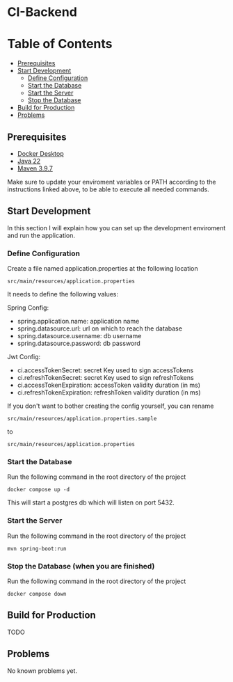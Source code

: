 # CI-Backend

# Table of Contents

* [Prerequisites](#prerequisites)
* [Start Development](#start-development)
    * [Define Configuration](#define-configuration)
    * [Start the Database](#start-the-database)
    * [Start the Server](#start-the-server)
    * [Stop the Database](#stop-the-database-when-you-are-finished)
* [Build for Production](#build-for-production)
* [Problems](#problems)

## Prerequisites

[docker_desktop]: https://www.docker.com/products/docker-desktop/

[java_download]: https://www.oracle.com/java/technologies/downloads/

[maven_download]: https://maven.apache.org/download.cgi

* [Docker Desktop][docker_desktop]
* [Java 22][java_download]
* [Maven 3.9.7][maven_download]

Make sure to update your enviroment variables or PATH according to the instructions linked above,
to be able to execute all needed commands.

## Start Development

In this section I will explain how you can set up the development enviroment and run the application.

### Define Configuration

Create a file named application.properties at the following location

```
src/main/resources/application.properties
```

It needs to define the following values:

Spring Config:

* spring.application.name: application name
* spring.datasource.url: url on which to reach the database
* spring.datasource.username: db username
* spring.datasource.password: db password

Jwt Config:

* ci.accessTokenSecret: secret Key used to sign accessTokens
* ci.refreshTokenSecret: secret Key used to sign refreshTokens
* ci.accessTokenExpiration: accessToken validity duration (in ms)
* ci.refreshTokenExpiration: refreshToken validity duration (in ms)

If you don't want to bother creating the config yourself, you can rename

```
src/main/resources/application.properties.sample
```

to

```
src/main/resources/application.properties
```

### Start the Database

Run the following command in the root directory of the project

```
docker compose up -d
```

This will start a postgres db which will listen on port 5432.

### Start the Server

Run the following command in the root directory of the project

```
mvn spring-boot:run
```

### Stop the Database (when you are finished)

Run the following command in the root directory of the project

```
docker compose down
```

## Build for Production

TODO

## Problems

No known problems yet.
